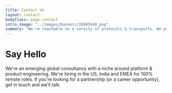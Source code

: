 ```yaml
---
title: Contact Us
layout: contact
bodyClass: page-contact
intro_image: "../images/banners/20945548.png" 
summary: "We're reachable on a vareity of protocols & transports. We prefer asynchronous communication via email"
---
```


# Say Hello

We're an emerging global consultancy with a niche around platform & product engineering. We're hiring in the US, India and EMEA for 100% remote roles. If you're looking for a partnership (or a career opportunity), get in touch and we'll talk.
